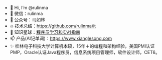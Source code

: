 - 👋 Hi, I’m @rulinma
- 👀 微信：rulinma
- 🌱 公众号：马如林
- 🔥 技术总结：https://github.com/rulinma/it
- 💞️ 知识星球：[程序员学习和实战指南](https://wx.zsxq.com/dweb2/index/group/48884842428418)
- 📫 产品(AI记单词)：https://www.xianglesong.com
- ✨ 桂林电子科技大学计算机本硕，15年＋的编程和架构经验，美国PMI认证PMP，Oracle认证Java程序员，信息系统项目管理师，软件设计师，CET6。
<!---
rulinma/rulinma is a ✨ special ✨ repository because its `README.md` (this file) appears on your GitHub profile.
You can click the Preview link to take a look at your changes.
--->
